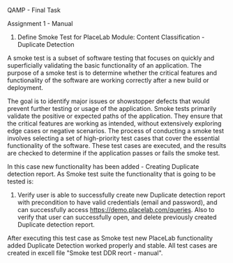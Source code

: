 
QAMP - Final Task

Assignment 1 - Manual

1. Define Smoke Test for PlaceLab Module: Content Classification - Duplicate Detection

A smoke test is a subset of software testing that focuses on quickly and superficially validating the basic functionality of an application. The purpose of a smoke test is to determine whether the critical features and functionality of the software are working correctly after a new build or deployment.

The goal is to identify major issues or showstopper defects that would prevent further testing or usage of the application. 
Smoke tests primarily validate the positive or expected paths of the application. They ensure that the critical features are working as intended, without extensively exploring edge cases or negative scenarios.
The process of conducting a smoke test involves selecting a set of high-priority test cases that cover the essential functionality of the software. These test cases are executed, and the results are checked to determine if the application passes or fails the smoke test. 

In this case new functionality has been added - Creating Duplicate detection report.
As Smoke test suite the functionality that is going to be tested is:
1. Verify user is able to successfully create new Duplicate detection report with precondition to have valid credentials (email and password), and can successfully access https://demo.placelab.com/queries. Also to verify that user can successfully open, and delete previously created Duplicate detection report.

After executing this test case as Smoke test new PlaceLab functionality added Duplicate Detection worked properly and stable.
All test cases are created in excell file "Smoke test DDR reort - manual".